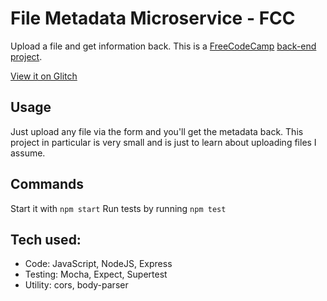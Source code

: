 # File Metadata Microservice - FCC
Upload a file and get information back. This is a [FreeCodeCamp](https://www.freecodecamp.org/) [back-end project](https://www.freecodecamp.org/challenges/file-metadata-microservice).

[View it on Glitch](https://eight-camel.glitch.me/)

## Usage
Just upload any file via the form and you'll get the metadata back. This project in particular is very small and is just to learn about uploading files I assume.

## Commands

Start it with `npm start`
Run tests by running `npm test`

## Tech used:
* Code: JavaScript, NodeJS, Express
* Testing: Mocha, Expect, Supertest
* Utility: cors, body-parser
